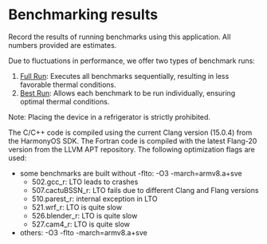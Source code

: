 # Benchmarking results

Record the results of running benchmarks using this application. All numbers provided are estimates.

Due to fluctuations in performance, we offer two types of benchmark runs:

1. [Full Run](./full/): Executes all benchmarks sequentially, resulting in less favorable thermal conditions.
2. [Best Run](./best/): Allows each benchmark to be run individually, ensuring optimal thermal conditions.

Note: Placing the device in a refrigerator is strictly prohibited.

The C/C++ code is compiled using the current Clang version (15.0.4) from the HarmonyOS SDK. The Fortran code is compiled with the latest Flang-20 version from the LLVM APT repository. The following optimization flags are used:

- some benchmarks are built without -flto: -O3 -march=armv8.a+sve
	- 502.gcc_r: LTO leads to crashes
	- 507.cactuBSSN_r: LTO fails due to different Clang and Flang versions
	- 510.parest_r: internal exception in LTO
	- 521.wrf_r: LTO is quite slow
	- 526.blender_r: LTO is quite slow
	- 527.cam4_r: LTO is quite slow
- others: -O3 -flto -march=armv8.a+sve
